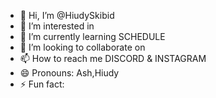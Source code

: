 - 👋 Hi, I’m @HiudySkibid
- 👀 I’m interested in 
- 🌱 I’m currently learning SCHEDULE
- 💞️ I’m looking to collaborate on 
- 📫 How to reach me DISCORD & INSTAGRAM
- 😄 Pronouns: Ash,Hiudy
- ⚡ Fun fact: 

<!---
HiudySkibid/HiudySkibid is a ✨ special ✨ repository because its `README.md` (this file) appears on your GitHub profile.
You can click the Preview link to take a look at your changes.
--->
